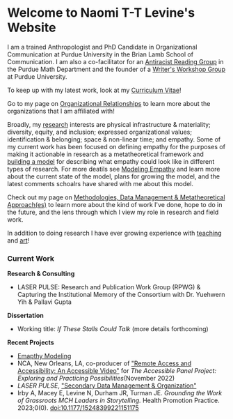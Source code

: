 # Welcome to Naomi T-T Levine's Website

I am a trained Anthropologist and PhD Candidate in Organizational Communication at Purdue University in the Brian Lamb School of Communication. I am also a co-facilitator for an [Antiracist Reading Group](https://www.math.purdue.edu/~bradfoa/antiracist_reading_group/) in the Purdue Math Department and the founder of a [Writer's Workshop Group](organizational_relationships) at Purdue University.

To keep up with my latest work, look at my [Curriculum Vitae](cv)!
  
Go to my page on [Organizational Relationships](organizational_relationships) to learn more about the organizations that I am affiliated with!
  
Broadly, my [research](research) interests are physical infrastructure & materiality; diversity, equity, and inclusion; expressed organizational values; identification & belonging; space & non-linear time; and empathy. Some of my current work has been focused on defining empathy for the purposes of making it actionable in research as a metatheoretical framework and [building a model](https://www.youtube.com/watch?v=rodHVoKKnOE) for describing what empathy could look like in different types of research. For more deatils see [Modeling Empathy](/empathy) and learn more about the current state of the model, plans for growing the model, and the latest comments schoalrs have shared with me about this model.  
  
Check out my page on [Methodologies, Data Management & Metatheoretical Approach(es)](methodologies) to learn more about the kind of work I've done, hope to do in the future, and the lens through which I view my role in research and field work. 
  
In addition to doing research I have ever growing experience with [teaching](teaching) and [art](recent_artwork)!

### Current Work 
__Research & Consulting__    
- LASER PULSE: Research and Publication Work Group (RPWG) & Capturing the Institutional Memory of the Consortium with Dr. Yuehwern Yih & Pallavi Gupta


__Dissertation__

- Working title: _If These Stalls Could Talk_ (more details forthcoming)

__Recent Projects__
- [Emapthy Modeling](/empathy)
- NCA, New Orleans, LA, co-producer of ["Remote Access and Accessibility: An Accessible Video"](https://www.youtube.com/watch?v=oEXz5LoXmtM) for _The Accessible Panel Project: Exploring and Practicing Possibilities_(November 2022)
- _LASER PULSE_, ["Secondary Data Management & Organization"](https://laserpulse.org/2022/07/secondary-data-management-organization/)
- Irby A, Macey E, Levine N, Durham JR, Turman JE. _Grounding the Work of Grassroots MCH Leaders in Storytelling._ Health Promotion Practice. 2023;0(0). [doi:10.1177/15248399221151175](https://journals.sagepub.com/doi/10.1177/15248399221151175)
